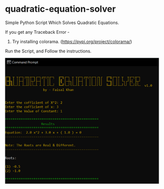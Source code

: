 # quadratic-equation-solver
Simple Python Script Which Solves Quadratic Equations.

If you get any Traceback Error -
  1. Try installing colorama. (https://pypi.org/project/colorama/)

Run the Script, and Follow the instructions.


![alt text](https://github.com/faisallkhann/quadratic-equation-solver/blob/main/Screenshot1.png?raw=true)
